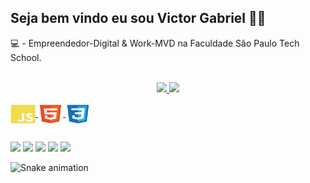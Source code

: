 ## Seja bem vindo  eu sou Victor Gabriel 👋👋

 💻 - Empreendedor-Digital & Work-MVD
      na Faculdade São Paulo Tech School.

<br>
<div align="center">
  <a href="https://github.com/victorgads">
  <img height="180em" src="https://github-readme-stats.vercel.app/api?username=victorgads&show_icons=true&theme=blue&include_all_commits=true&count_private=false"/>
  <img height="180em" src="https://github-readme-stats.vercel.app/api/top-langs/?username=victorgads&layout=compact&langs_count=7&theme=blue"/>
</div>

<div style="display: inline_block"><br>
  <img align="center" alt="Rafa-Js" height="30" width="40" src="https://raw.githubusercontent.com/devicons/devicon/master/icons/javascript/javascript-plain.svg">
  <img align="center" alt="Rafa-HTML" height="30" width="40" src="https://raw.githubusercontent.com/devicons/devicon/master/icons/html5/html5-original.svg">
  <img align="center" alt="Rafa-CSS" height="30" width="40" src="https://raw.githubusercontent.com/devicons/devicon/master/icons/css3/css3-original.svg">
  
  ##
 
<div> 
  <a href="https://www.youtube.com/channel/UCJA0dOpKHH4BC0twQljmyWQ"><img src="https://img.shields.io/badge/YouTube-FF0000?style=for-the-badge&logo=youtube&logoColor=white" target="_blank"></a>
  <a href="https://www.instagram.com/vit_u_gabriel/"><img src="https://img.shields.io/badge/-Instagram-%23E4405F?style=for-the-badge&logo=instagram&logoColor=white" target="_blank"></a>
 	<a href="https://www.twitch.tv/manticore2020" target="_blank"><img src="https://img.shields.io/badge/Twitch-9146FF?style=for-the-badge&logo=twitch&logoColor=white" target="_blank"></a>
  <a href = "victor.asantos@sptech.school"><img src="https://img.shields.io/badge/-Gmail-%23333?style=for-the-badge&logo=gmail&logoColor=white" target="_blank"></a>
  <a href="https://www.linkedin.com/in/victor-gabriel-4151951a1/" target="_blank"><img src="https://img.shields.io/badge/-LinkedIn-%230077B5?style=for-the-badge&logo=linkedin&logoColor=white" target="_blank"></a>
  
 ![Snake animation](https://github.com/victorgads/victorgads/blob/output/github-contribution-grid-snake.svg)
  
</div>
